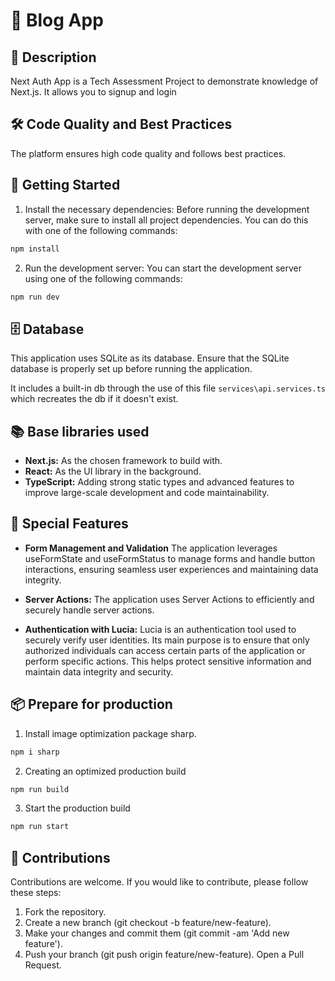 # 📱 Blog App

## 📝 Description

Next Auth App is a Tech Assessment Project to demonstrate knowledge of Next.js. It allows you to signup and login

## 🛠️ Code Quality and Best Practices

The platform ensures high code quality and follows best practices.

## 🚀 Getting Started

1. Install the necessary dependencies: Before running the development server, make sure to install all project dependencies. You can do this with one of the following commands:

```bash
npm install
```

2. Run the development server: You can start the development server using one of the following commands:

```bash
npm run dev
```

## 🗄️ Database

This application uses SQLite as its database. Ensure that the SQLite database is properly set up before running the application.

It includes a built-in db through the use of this file `services\api.services.ts` which recreates the db if it doesn't exist.

## 📚 Base libraries used

- **Next.js:** As the chosen framework to build with.
- **React:** As the UI library in the background.
- **TypeScript:** Adding strong static types and advanced features to improve large-scale development and code maintainability.

## 🌟 Special Features

- **Form Management and Validation**
  The application leverages useFormState and useFormStatus to manage forms and handle button interactions, ensuring seamless user experiences and maintaining data integrity.

- **Server Actions:** The application uses Server Actions to efficiently and securely handle server actions.

- **Authentication with Lucia:** Lucia is an authentication tool used to securely verify user identities. Its main purpose is to ensure that only authorized individuals can access certain parts of the application or perform specific actions. This helps protect sensitive information and maintain data integrity and security.

## 📦 Prepare for production

1. Install image optimization package sharp.

```bash
npm i sharp
```

2. Creating an optimized production build

```bash
npm run build
```

3. Start the production build

```bash
npm run start
```

## 🤝 Contributions

Contributions are welcome. If you would like to contribute, please follow these steps:

1. Fork the repository.
2. Create a new branch (git checkout -b feature/new-feature).
3. Make your changes and commit them (git commit -am 'Add new feature').
4. Push your branch (git push origin feature/new-feature).
   Open a Pull Request.

